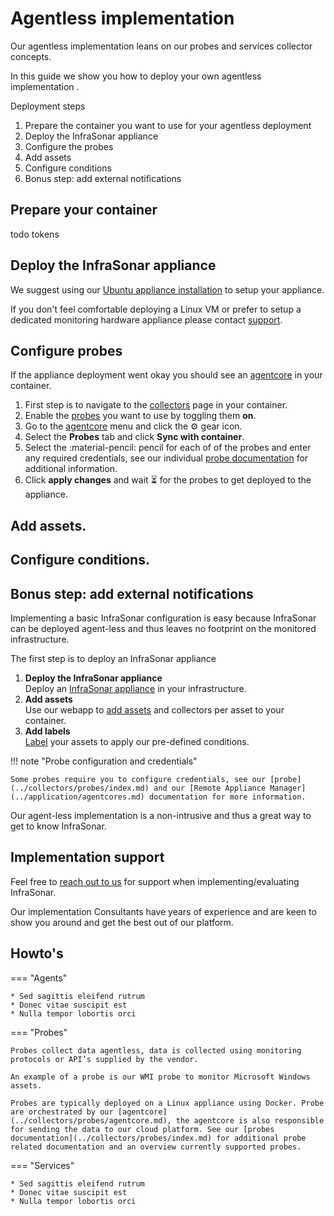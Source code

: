 # Agentless implementation

Our agentless implementation leans on our probes and services collector concepts.

In this guide we show you how to deploy your own agentless implementation .

Deployment steps

1. Prepare the container you want to use for your agentless deployment
2. Deploy the InfraSonar appliance
3. Configure the probes
4. Add assets
5. Configure conditions
6. Bonus step: add external notifications

## Prepare your container

todo tokens

## Deploy the InfraSonar appliance

We suggest using our [Ubuntu appliance installation](../collectors/probes/appliance/ubuntu_installation.md) to setup your appliance.

If you don't feel comfortable deploying a Linux VM or prefer to setup a dedicated monitoring hardware appliance please contact [support](../introduction/support.md). 

## Configure probes

If the appliance deployment went okay you should see an [agentcore](../application/agentcores.md) in your container.

1. First step is to navigate to the [collectors](../application/collectors.md) page in your container.
2. Enable the [probes](../collectors/probes/index.md) you want to use by toggling them **on**.
3. Go to the [agentcore](../application/agentcores.md) menu and click the :gear: gear icon.
4. Select the **Probes** tab and click **Sync with container**.
5. Select the :material-pencil: pencil for each of of the probes and enter any required credentials, see our individual [probe documentation](../collectors/probes/index.md) for additional information.
6. Click **apply changes** and wait :hourglass_flowing_sand: for the probes to get deployed to the appliance.

## Add assets.

## Configure conditions.

## Bonus step: add external notifications







Implementing a basic InfraSonar configuration is easy because InfraSonar can be deployed agent-less and thus leaves no footprint on the monitored infrastructure.

The first step is to deploy an InfraSonar appliance

1. **Deploy the InfraSonar appliance**<br>
   Deploy an [InfraSonar appliance](../collectors/probes/appliance/index.md) in your infrastructure.
2. **Add assets**<br>
   Use our webapp to [add assets](../application/assets.md) and collectors per asset to your container.
3. **Add labels**<br>
   [Label](../application/labels.md) your assets to apply our pre-defined conditions.

!!! note "Probe configuration and credentials"

    Some probes require you to configure credentials, see our [probe](../collectors/probes/index.md) and our [Remote Appliance Manager](../application/agentcores.md) documentation for more information.




Our agent-less implementation is a non-intrusive and thus a great way to get to know InfraSonar.


## Implementation support

Feel free to [reach out to us](support.md) for support when implementing/evaluating InfraSonar.

Our implementation Consultants have years of experience and are keen to show you around and get the best out of our platform.


## Howto's







=== "Agents"

    * Sed sagittis eleifend rutrum
    * Donec vitae suscipit est
    * Nulla tempor lobortis orci

=== "Probes"

    Probes collect data agentless, data is collected using monitoring protocols or API’s supplied by the vendor.

    An example of a probe is our WMI probe to monitor Microsoft Windows assets.

    Probes are typically deployed on a Linux appliance using Docker. Probe are orchestrated by our [agentcore](../collectors/probes/agentcore.md), the agentcore is also responsible for sending the data to our cloud platform. See our [probes documentation](../collectors/probes/index.md) for additional probe related documentation and an overview currently supported probes.


=== "Services"

    * Sed sagittis eleifend rutrum
    * Donec vitae suscipit est
    * Nulla tempor lobortis orci